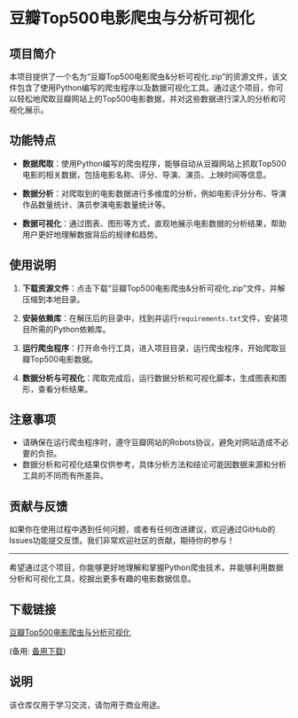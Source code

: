 # 豆瓣Top500电影爬虫与分析可视化

## 项目简介

本项目提供了一个名为“豆瓣Top500电影爬虫&分析可视化.zip”的资源文件，该文件包含了使用Python编写的爬虫程序以及数据可视化工具。通过这个项目，你可以轻松地爬取豆瓣网站上的Top500电影数据，并对这些数据进行深入的分析和可视化展示。

## 功能特点

- **数据爬取**：使用Python编写的爬虫程序，能够自动从豆瓣网站上抓取Top500电影的相关数据，包括电影名称、评分、导演、演员、上映时间等信息。
  
- **数据分析**：对爬取到的电影数据进行多维度的分析，例如电影评分分布、导演作品数量统计、演员参演电影数量统计等。

- **数据可视化**：通过图表、图形等方式，直观地展示电影数据的分析结果，帮助用户更好地理解数据背后的规律和趋势。

## 使用说明

1. **下载资源文件**：点击下载“豆瓣Top500电影爬虫&分析可视化.zip”文件，并解压缩到本地目录。

2. **安装依赖库**：在解压后的目录中，找到并运行`requirements.txt`文件，安装项目所需的Python依赖库。

3. **运行爬虫程序**：打开命令行工具，进入项目目录，运行爬虫程序，开始爬取豆瓣Top500电影数据。

4. **数据分析与可视化**：爬取完成后，运行数据分析和可视化脚本，生成图表和图形，查看分析结果。

## 注意事项

- 请确保在运行爬虫程序时，遵守豆瓣网站的Robots协议，避免对网站造成不必要的负担。
- 数据分析和可视化结果仅供参考，具体分析方法和结论可能因数据来源和分析工具的不同而有所差异。

## 贡献与反馈

如果你在使用过程中遇到任何问题，或者有任何改进建议，欢迎通过GitHub的Issues功能提交反馈。我们非常欢迎社区的贡献，期待你的参与！

---

希望通过这个项目，你能够更好地理解和掌握Python爬虫技术，并能够利用数据分析和可视化工具，挖掘出更多有趣的电影数据信息。

## 下载链接
[豆瓣Top500电影爬虫与分析可视化](https://pan.quark.cn/s/2101eca74649) 

(备用: [备用下载](https://pan.baidu.com/s/1ka3B35KxscNrNBXoI2ogqw?pwd=1234))

## 说明

该仓库仅用于学习交流，请勿用于商业用途。
